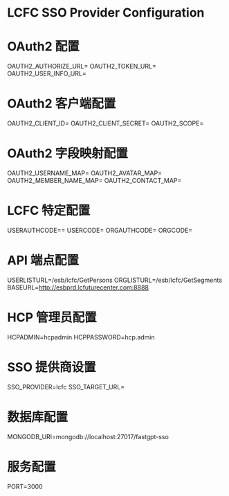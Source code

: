 # LCFC SSO Provider Configuration

# OAuth2 配置
OAUTH2_AUTHORIZE_URL=
OAUTH2_TOKEN_URL=
OAUTH2_USER_INFO_URL=

# OAuth2 客户端配置
OAUTH2_CLIENT_ID=
OAUTH2_CLIENT_SECRET=
OAUTH2_SCOPE=

# OAuth2 字段映射配置
OAUTH2_USERNAME_MAP=
OAUTH2_AVATAR_MAP=
OAUTH2_MEMBER_NAME_MAP=
OAUTH2_CONTACT_MAP=

# LCFC 特定配置
USERAUTHCODE==
USERCODE=
ORGAUTHCODE=
ORGCODE=

# API 端点配置
USERLISTURL=/esb/lcfc/GetPersons
ORGLISTURL=/esb/lcfc/GetSegments
BASEURL=http://esbprd.lcfuturecenter.com:8888

# HCP 管理员配置
HCPADMIN=hcpadmin
HCPPASSWORD=hcp.admin

# SSO 提供商设置
SSO_PROVIDER=lcfc
SSO_TARGET_URL=

# 数据库配置
MONGODB_URI=mongodb://localhost:27017/fastgpt-sso

# 服务配置
PORT=3000
